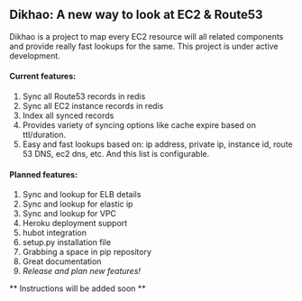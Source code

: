 ## Dikhao: A new way to look at EC2 & Route53

Dikhao is a project to map every EC2 resource will all related components and provide really fast lookups for the same. This project is under active development.

#### Current features:
1. Sync all Route53 records in redis
2. Sync all EC2 instance records in redis
3. Index all synced records
4. Provides variety of syncing options like cache expire based on ttl/duration.
5. Easy and fast lookups based on: ip address, private ip, instance id, route 53 DNS, ec2 dns, etc. And this list is configurable.

#### Planned features:
1. Sync and lookup for ELB details
2. Sync and lookup for elastic ip
3. Sync and lookup for VPC
4. Heroku deployment support
5. hubot integration
6. setup.py installation file
7. Grabbing a space in pip repository
8. Great documentation
9. *Release and plan new features!*

** Instructions will be added soon **
